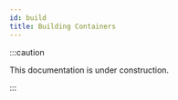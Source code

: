 ```yaml
---
id: build
title: Building Containers
---
```


:::caution

This documentation is under construction.

:::